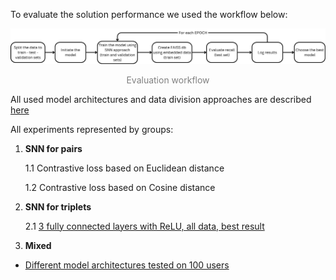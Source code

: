To evaluate the solution performance we used the workflow below:

<div align="center">
    <img src="../docs/images/Evaluation_process.png" alt="Evaluation workflow" width="700"/>
    <p style="color: #808080;">Evaluation workflow</p>
</div>

All used model architectures and data division approaches are described [here](../models/README.md)

All experiments represented by groups:
1. **SNN for pairs**

    1.1 Contrastive loss based on Euclidean distance

    1.2 Contrastive loss based on Cosine distance


2. **SNN for triplets**

    2.1 [3 fully connected layers with ReLU, all data, best result](SNN_T_Full)

3. **Mixed**

- [Different model architectures tested on 100 users](../models/model_expleriments.ipynb)
